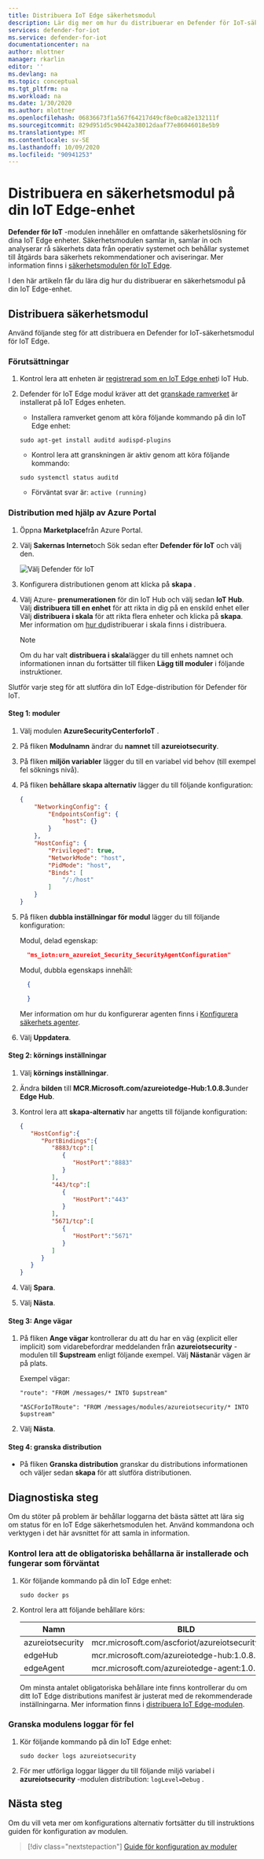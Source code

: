 ```yaml
---
title: Distribuera IoT Edge säkerhetsmodul
description: Lär dig mer om hur du distribuerar en Defender för IoT-säkerhetsagent på IoT Edge.
services: defender-for-iot
ms.service: defender-for-iot
documentationcenter: na
author: mlottner
manager: rkarlin
editor: ''
ms.devlang: na
ms.topic: conceptual
ms.tgt_pltfrm: na
ms.workload: na
ms.date: 1/30/2020
ms.author: mlottner
ms.openlocfilehash: 06836673f1a567f64217d49cf8e0ca82e132111f
ms.sourcegitcommit: 829d951d5c90442a38012daaf77e86046018e5b9
ms.translationtype: MT
ms.contentlocale: sv-SE
ms.lasthandoff: 10/09/2020
ms.locfileid: "90941253"
---
```

# <a name="deploy-a-security-module-on-your-iot-edge-device"></a>Distribuera en säkerhetsmodul på din IoT Edge-enhet

**Defender för IoT** -modulen innehåller en omfattande säkerhetslösning för dina IoT Edge enheter.
Säkerhetsmodulen samlar in, samlar in och analyserar rå säkerhets data från operativ systemet och behållar systemet till åtgärds bara säkerhets rekommendationer och aviseringar.
Mer information finns i [säkerhetsmodulen för IoT Edge](security-edge-architecture.md).

I den här artikeln får du lära dig hur du distribuerar en säkerhetsmodul på din IoT Edge-enhet.

## <a name="deploy-security-module"></a>Distribuera säkerhetsmodul

Använd följande steg för att distribuera en Defender for IoT-säkerhetsmodul för IoT Edge.

### <a name="prerequisites"></a>Förutsättningar

1. Kontrol lera att enheten är [registrerad som en IoT Edge enhet](https://docs.microsoft.com/azure/iot-edge/how-to-register-device-portal)i IoT Hub.

1. Defender för IoT Edge modul kräver att det [granskade ramverket](https://linux.die.net/man/8/auditd) är installerat på IoT Edges enheten.

    - Installera ramverket genom att köra följande kommando på din IoT Edge enhet:

    `sudo apt-get install auditd audispd-plugins`

    - Kontrol lera att granskningen är aktiv genom att köra följande kommando:

    `sudo systemctl status auditd`<br>
    - Förväntat svar är: `active (running)`

### <a name="deployment-using-azure-portal"></a>Distribution med hjälp av Azure Portal

1. Öppna **Marketplace**från Azure Portal.

1. Välj **Sakernas Internet**och Sök sedan efter **Defender för IoT** och välj den.

   ![Välj Defender för IoT](media/howto/edge-onboarding-8.png)

1. Konfigurera distributionen genom att klicka på **skapa** .

1. Välj Azure- **prenumerationen** för din IoT Hub och välj sedan **IoT Hub**.<br>Välj **distribuera till en enhet** för att rikta in dig på en enskild enhet eller Välj **distribuera i skala** för att rikta flera enheter och klicka på **skapa**. Mer information om [hur du](https://docs.microsoft.com/azure/iot-edge/how-to-deploy-monitor)distribuerar i skala finns i distribuera.

    >[!Note]
    >Om du har valt **distribuera i skala**lägger du till enhets namnet och informationen innan du fortsätter till fliken **Lägg till moduler** i följande instruktioner.

Slutför varje steg för att slutföra din IoT Edge-distribution för Defender för IoT.

#### <a name="step-1-modules"></a>Steg 1: moduler

1. Välj modulen **AzureSecurityCenterforIoT** .
1. På fliken **Modulnamn** ändrar du **namnet** till **azureiotsecurity**.
1. På fliken **miljön variabler** lägger du till en variabel vid behov (till exempel fel söknings nivå).
1. På fliken **behållare skapa alternativ** lägger du till följande konfiguration:

    ``` json
    {
        "NetworkingConfig": {
            "EndpointsConfig": {
                "host": {}
            }
        },
        "HostConfig": {
            "Privileged": true,
            "NetworkMode": "host",
            "PidMode": "host",
            "Binds": [
                "/:/host"
            ]
        }
    }
    ```

1. På fliken **dubbla inställningar för modul** lägger du till följande konfiguration:

   Modul, delad egenskap:
   
   ``` json
     "ms_iotn:urn_azureiot_Security_SecurityAgentConfiguration"
   ```

   Modul, dubbla egenskaps innehåll: 

   ```json
     {

     }
   ```
    
   Mer information om hur du konfigurerar agenten finns i [Konfigurera säkerhets agenter](https://docs.microsoft.com/azure/defender-for-iot/how-to-agent-configuration).

1. Välj **Uppdatera**.

#### <a name="step-2-runtime-settings"></a>Steg 2: körnings inställningar

1. Välj **körnings inställningar**.
1. Ändra **bilden** till **MCR.Microsoft.com/azureiotedge-Hub:1.0.8.3**under **Edge Hub**.
1. Kontrol lera att **skapa-alternativ** har angetts till följande konfiguration:

    ``` json
    {
       "HostConfig":{
          "PortBindings":{
             "8883/tcp":[
                {
                   "HostPort":"8883"
                }
             ],
             "443/tcp":[
                {
                   "HostPort":"443"
                }
             ],
             "5671/tcp":[
                {
                   "HostPort":"5671"
                }
             ]
          }
       }
    }
    ```

1. Välj **Spara**.

1. Välj **Nästa**.

#### <a name="step-3-specify-routes"></a>Steg 3: Ange vägar

1. På fliken **Ange vägar** kontrollerar du att du har en väg (explicit eller implicit) som vidarebefordrar meddelanden från **azureiotsecurity** -modulen till **$upstream** enligt följande exempel. Välj **Nästa**när vägen är på plats.

   Exempel vägar:

    ```Default implicit route
    "route": "FROM /messages/* INTO $upstream"
    ```

    ```Explicit route
    "ASCForIoTRoute": "FROM /messages/modules/azureiotsecurity/* INTO $upstream"
    ```

1. Välj **Nästa**.

#### <a name="step-4-review-deployment"></a>Steg 4: granska distribution

- På fliken **Granska distribution** granskar du distributions informationen och väljer sedan **skapa** för att slutföra distributionen.

## <a name="diagnostic-steps"></a>Diagnostiska steg

Om du stöter på problem är behållar loggarna det bästa sättet att lära sig om status för en IoT Edge säkerhetsmodulen het. Använd kommandona och verktygen i det här avsnittet för att samla in information.

### <a name="verify-the-required-containers-are-installed-and-functioning-as-expected"></a>Kontrol lera att de obligatoriska behållarna är installerade och fungerar som förväntat

1. Kör följande kommando på din IoT Edge enhet:

    `sudo docker ps`

1. Kontrol lera att följande behållare körs:

   | Namn | BILD |
   | --- | --- |
   | azureiotsecurity | mcr.microsoft.com/ascforiot/azureiotsecurity:1.0.2 |
   | edgeHub | mcr.microsoft.com/azureiotedge-hub:1.0.8.3 |
   | edgeAgent | mcr.microsoft.com/azureiotedge-agent:1.0.1 |

   Om minsta antalet obligatoriska behållare inte finns kontrollerar du om ditt IoT Edge distributions manifest är justerat med de rekommenderade inställningarna. Mer information finns i [distribuera IoT Edge-modulen](#deployment-using-azure-portal).

### <a name="inspect-the-module-logs-for-errors"></a>Granska modulens loggar för fel

1. Kör följande kommando på din IoT Edge enhet:

   `sudo docker logs azureiotsecurity`

1. För mer utförliga loggar lägger du till följande miljö variabel i **azureiotsecurity** -modulen distribution: `logLevel=Debug` .

## <a name="next-steps"></a>Nästa steg

Om du vill veta mer om konfigurations alternativ fortsätter du till instruktions guiden för konfiguration av modulen.
> [!div class="nextstepaction"]
> [Guide för konfiguration av moduler](./how-to-agent-configuration.md)

